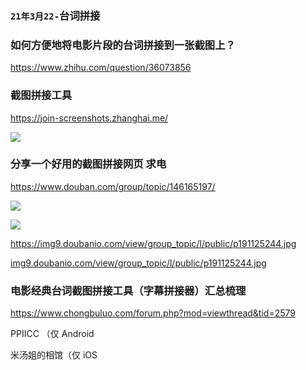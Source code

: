 ### `21年3月22-`台词拼接

### 如何方便地将电影片段的台词拼接到一张截图上？
https://www.zhihu.com/question/36073856

### 截图拼接工具
https://join-screenshots.zhanghai.me/

![](https://pic3.zhimg.com/v2-f3212e20d0053fba2d483575c310c9e8_r.jpg?source=1940ef5c)

### 分享一个好用的截图拼接网页 求电
<https://www.douban.com/group/topic/146165197/>

![](https://img9.doubanio.com/view/group_topic/l/public/p191125244.jpg)

[](https://img9.doubanio.com/view/group_topic/l/public/p191125244.jpg)

<img src="https://img9.doubanio.com/view/group_topic/l/public/p191125244.jpg">

<https://img9.doubanio.com/view/group_topic/l/public/p191125244.jpg>

<a href="https://img9.doubanio.com/view/group_topic/l/public/p191125244.jpg">img9.doubanio.com/view/group_topic/l/public/p191125244.jpg</a>

### 电影经典台词截图拼接工具（字幕拼接器）汇总梳理
https://www.chongbuluo.com/forum.php?mod=viewthread&tid=2579

PPIICC （仅 Android

米汤姐的相馆（仅 iOS
